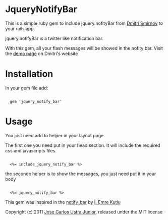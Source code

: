 JqueryNotifyBar
=========

This is a simple ruby gem to include jquery.nofityBar from [Dmitri Smirnov] to your rails app.

jquery.notifyBar is a twitter like notification bar.

With this gem, all your flash messages will be showed in the nofity bar. Visit the [demo page] on Dmitri's website

Installation
============

In your gem file add:

<pre><code>
  gem 'jquery_notify_bar'
</code></pre>

Usage
=====

You just need add to helper in your layout page.

The first one you need put in your head section. It will include the required css and javascripts files.

<pre><code>
  <%= include_jquery_notify_bar %>
</code></pre>

the seconde helper is to show the messages, you just need put it in your body

<pre><code>
  <%= jquery_notify_bar %>
</code></pre>

This gem was inspired in the [notify_bar] by [İ. Emre Kutlu]

Copyright (c) 2011 [Jose Carlos Ustra Junior], released under the MIT license

[Dmitri Smirnov]: http://github.com/dknight/jQuery-Notify-bar
[demo page]: http://www.dmitri.me/misc/notify/
[notify_bar]: https://github.com/emrekutlu/notify_bar
[İ. Emre Kutlu]: https://github.com/emrekutlu
[Jose Carlos Ustra Junior]: http://ustrajunior.com